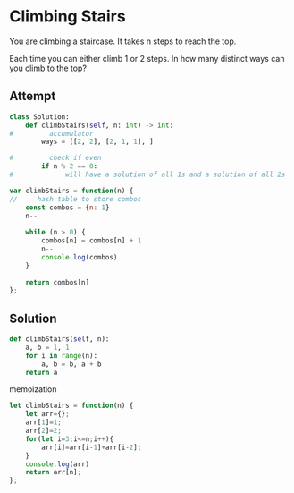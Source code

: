 # Climbing Stairs
You are climbing a staircase. It takes n steps to reach the top.

Each time you can either climb 1 or 2 steps. In how many distinct ways can you climb to the top?

## Attempt
```py
class Solution:
    def climbStairs(self, n: int) -> int:
#         accumulator
        ways = [[2, 2], [2, 1, 1], ]

#         check if even
        if n % 2 == 0:
#             will have a solution of all 1s and a solution of all 2s
```

```js
var climbStairs = function(n) {
//     hash table to store combos
    const combos = {n: 1}
    n--
    
    while (n > 0) {
        combos[n] = combos[n] + 1
        n--
        console.log(combos)
    }
    
    return combos[n]
};
```

## Solution
```py
def climbStairs(self, n):
    a, b = 1, 1
    for i in range(n):
        a, b = b, a + b
    return a
```

memoization
```js
let climbStairs = function(n) {
    let arr={};
    arr[1]=1;
    arr[2]=2;
    for(let i=3;i<=n;i++){
        arr[i]=arr[i-1]+arr[i-2];
    }
    console.log(arr)
    return arr[n];
};
```
